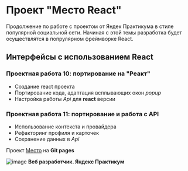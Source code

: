 # Проект "Место React"
Продолжение по работе с проектом от Яндек Практикума в стиле популярной социальной сети. Начиная с этой темы разработка будет осуществлятся в попрулярном фреймворке React.

## Интерфейсы с использованием React
### Проектная работа 10: портирование на "Реакт"
* Создание react проекта
* Портирование кода, адаптация всплывающих окон _popup_
* Настройка работы _Api_ для **react** версии

### Проектная работа 11: портирование и работа с API
* Использование контекста и провайдера
* Рефакторинг профиля и карточек
* Сохранение данных в _Api_

Проект [Место](https://vova-iz-tambova.github.io/mesto/) на **Git pages**

![image](https://repository-images.githubusercontent.com/664732808/af8e2505-9b56-4db7-8d2f-8c4c609649a1)
**Веб разработчик. Яндекс Практикум**
